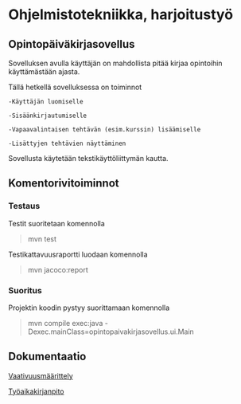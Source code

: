 # Ohjelmistotekniikka, harjoitustyö

## Opintopäiväkirjasovellus

Sovelluksen avulla käyttäjän on mahdollista pitää kirjaa opintoihin käyttämästään ajasta.

Tällä hetkellä sovelluksessa on toiminnot                                                                                                     

	-Käyttäjän luomiselle

	-Sisäänkirjautumiselle

	-Vapaavalintaisen tehtävän (esim.kurssin) lisäämiselle
 
	-Lisättyjen tehtävien näyttäminen


Sovellusta käytetään tekstikäyttöliittymän kautta.

## Komentorivitoiminnot

### Testaus

Testit suoritetaan komennolla

> mvn test

Testikattavuusraportti luodaan komennolla

> mvn jacoco:report

### Suoritus

Projektin koodin pystyy suorittamaan komennolla

> mvn compile exec:java -Dexec.mainClass=opintopaivakirjasovellus.ui.Main



## Dokumentaatio

[Vaativuusmäärittely](https://github.com/matiasnisula/ot-harjoitustyo/blob/master/dokumentaatio/vaativuusmaarittely.md)

[Työaikakirjanpito](https://github.com/matiasnisula/ot-harjoitustyo/blob/master/dokumentaatio/tyoaikakirjanpito.md)
